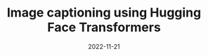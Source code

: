 ---
title: 'Image captioning using Hugging Face Transformers'
date: 2022-11-21
permalink: /posts/image_captioning/
tags:
  - Deep Learning
  - Natural Language Processing
  - Computer Vision
  - Transformers
  - Hugging Face
---